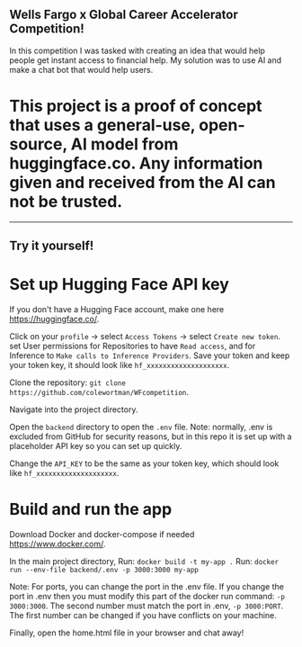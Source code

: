## Wells Fargo x Global Career Accelerator Competition!

In this competition I was tasked with creating an idea that would help people get instant access to financial help.
My solution was to use AI and make a chat bot that would help users.

# This project is a proof of concept that uses a general-use, open-source, AI model from huggingface.co. Any information given and received from the AI can not be trusted.

---

## Try it yourself!

# Set up Hugging Face API key

If you don't have a Hugging Face account, make one here https://huggingface.co/.

Click on your `profile` -> select `Access Tokens` -> select `Create new token`.
set User permissions for Repositories to have `Read access`, and for Inference to `Make calls to Inference Providers`.
Save your token and keep your token key, it should look like `hf_xxxxxxxxxxxxxxxxxxxx`.

Clone the repository: `git clone https://github.com/colewortman/WFcompetition`.

Navigate into the project directory.

Open the `backend` directory to open the `.env` file.
Note: normally, .env is excluded from GitHub for security reasons, but in this repo it is set up with a placeholder API key so you can set up quickly.

Change the `API_KEY` to be the same as your token key, which should look like `hf_xxxxxxxxxxxxxxxxxxxx`.

# Build and run the app

Download Docker and docker-compose if needed https://www.docker.com/.

In the main project directory,
Run: `docker build -t my-app .`
Run: `docker run --env-file backend/.env -p 3000:3000 my-app`

Note: For ports, you can change the port in the .env file. If you change the port in .env then you must modify this part of the docker run command: `-p 3000:3000`.
The second number must match the port in .env, `-p 3000:PORT`.
The first number can be changed if you have conflicts on your machine.

Finally, open the home.html file in your browser and chat away!
